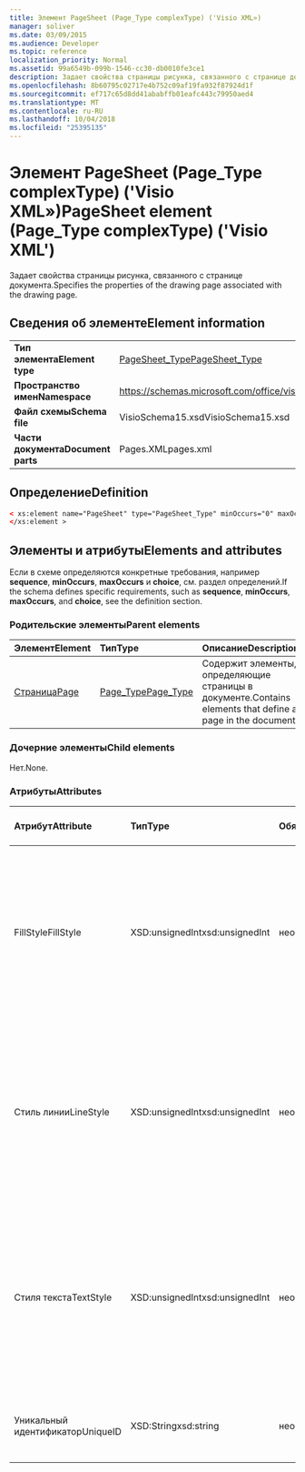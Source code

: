 ```yaml
---
title: Элемент PageSheet (Page_Type complexType) ('Visio XML»)
manager: soliver
ms.date: 03/09/2015
ms.audience: Developer
ms.topic: reference
localization_priority: Normal
ms.assetid: 99a6549b-099b-1546-cc30-db0010fe3ce1
description: Задает свойства страницы рисунка, связанного с странице документа.
ms.openlocfilehash: 8b60795c02717e4b752c09af19fa932f87924d1f
ms.sourcegitcommit: ef717c65d8dd41ababffb01eafc443c79950aed4
ms.translationtype: MT
ms.contentlocale: ru-RU
ms.lasthandoff: 10/04/2018
ms.locfileid: "25395135"
---
```

# <a name="pagesheet-element-pagetype-complextype-visio-xml"></a><span data-ttu-id="9ac89-103">Элемент PageSheet (Page_Type complexType) ('Visio XML»)</span><span class="sxs-lookup"><span data-stu-id="9ac89-103">PageSheet element (Page_Type complexType) ('Visio XML')</span></span>

<span data-ttu-id="9ac89-104">Задает свойства страницы рисунка, связанного с странице документа.</span><span class="sxs-lookup"><span data-stu-id="9ac89-104">Specifies the properties of the drawing page associated with the drawing page.</span></span>
  
## <a name="element-information"></a><span data-ttu-id="9ac89-105">Сведения об элементе</span><span class="sxs-lookup"><span data-stu-id="9ac89-105">Element information</span></span>

|||
|:-----|:-----|
|<span data-ttu-id="9ac89-106">**Тип элемента**</span><span class="sxs-lookup"><span data-stu-id="9ac89-106">**Element type**</span></span> <br/> |[<span data-ttu-id="9ac89-107">PageSheet_Type</span><span class="sxs-lookup"><span data-stu-id="9ac89-107">PageSheet_Type</span></span>](pagesheet_type-complextypevisio-xml.md) <br/> |
|<span data-ttu-id="9ac89-108">**Пространство имен**</span><span class="sxs-lookup"><span data-stu-id="9ac89-108">**Namespace**</span></span> <br/> |https://schemas.microsoft.com/office/visio/2012/main  <br/> |
|<span data-ttu-id="9ac89-109">**Файл схемы**</span><span class="sxs-lookup"><span data-stu-id="9ac89-109">**Schema file**</span></span> <br/> |<span data-ttu-id="9ac89-110">VisioSchema15.xsd</span><span class="sxs-lookup"><span data-stu-id="9ac89-110">VisioSchema15.xsd</span></span>  <br/> |
|<span data-ttu-id="9ac89-111">**Части документа**</span><span class="sxs-lookup"><span data-stu-id="9ac89-111">**Document parts**</span></span> <br/> |<span data-ttu-id="9ac89-112">Pages.XML</span><span class="sxs-lookup"><span data-stu-id="9ac89-112">pages.xml</span></span>  <br/> |
   
## <a name="definition"></a><span data-ttu-id="9ac89-113">Определение</span><span class="sxs-lookup"><span data-stu-id="9ac89-113">Definition</span></span>

```XML
< xs:element name="PageSheet" type="PageSheet_Type" minOccurs="0" maxOccurs="1" >
</xs:element > 
```

## <a name="elements-and-attributes"></a><span data-ttu-id="9ac89-114">Элементы и атрибуты</span><span class="sxs-lookup"><span data-stu-id="9ac89-114">Elements and attributes</span></span>

<span data-ttu-id="9ac89-115">Если в схеме определяются конкретные требования, например **sequence**, **minOccurs**, **maxOccurs** и **choice**, см. раздел определений.</span><span class="sxs-lookup"><span data-stu-id="9ac89-115">If the schema defines specific requirements, such as **sequence**, **minOccurs**, **maxOccurs**, and **choice**, see the definition section.</span></span> 
  
### <a name="parent-elements"></a><span data-ttu-id="9ac89-116">Родительские элементы</span><span class="sxs-lookup"><span data-stu-id="9ac89-116">Parent elements</span></span>

|<span data-ttu-id="9ac89-117">**Элемент**</span><span class="sxs-lookup"><span data-stu-id="9ac89-117">**Element**</span></span>|<span data-ttu-id="9ac89-118">**Тип**</span><span class="sxs-lookup"><span data-stu-id="9ac89-118">**Type**</span></span>|<span data-ttu-id="9ac89-119">**Описание**</span><span class="sxs-lookup"><span data-stu-id="9ac89-119">**Description**</span></span>|
|:-----|:-----|:-----|
|[<span data-ttu-id="9ac89-120">Страница</span><span class="sxs-lookup"><span data-stu-id="9ac89-120">Page</span></span>](page-element-pages_type-complextypevisio-xml.md) <br/> |[<span data-ttu-id="9ac89-121">Page_Type</span><span class="sxs-lookup"><span data-stu-id="9ac89-121">Page_Type</span></span>](page_type-complextypevisio-xml.md) <br/> |<span data-ttu-id="9ac89-122">Содержит элементы, определяющие страницы в документе.</span><span class="sxs-lookup"><span data-stu-id="9ac89-122">Contains elements that define a page in the document.</span></span>  <br/> |
   
### <a name="child-elements"></a><span data-ttu-id="9ac89-123">Дочерние элементы</span><span class="sxs-lookup"><span data-stu-id="9ac89-123">Child elements</span></span>

<span data-ttu-id="9ac89-124">Нет.</span><span class="sxs-lookup"><span data-stu-id="9ac89-124">None.</span></span>
  
### <a name="attributes"></a><span data-ttu-id="9ac89-125">Атрибуты</span><span class="sxs-lookup"><span data-stu-id="9ac89-125">Attributes</span></span>

|<span data-ttu-id="9ac89-126">**Атрибут**</span><span class="sxs-lookup"><span data-stu-id="9ac89-126">**Attribute**</span></span>|<span data-ttu-id="9ac89-127">**Тип**</span><span class="sxs-lookup"><span data-stu-id="9ac89-127">**Type**</span></span>|<span data-ttu-id="9ac89-128">**Обязательный**</span><span class="sxs-lookup"><span data-stu-id="9ac89-128">**Required**</span></span>|<span data-ttu-id="9ac89-129">**Описание**</span><span class="sxs-lookup"><span data-stu-id="9ac89-129">**Description**</span></span>|<span data-ttu-id="9ac89-130">**Возможные значения**</span><span class="sxs-lookup"><span data-stu-id="9ac89-130">**Possible values**</span></span>|
|:-----|:-----|:-----|:-----|:-----|
|<span data-ttu-id="9ac89-131">FillStyle</span><span class="sxs-lookup"><span data-stu-id="9ac89-131">FillStyle</span></span>  <br/> |<span data-ttu-id="9ac89-132">XSD:unsignedInt</span><span class="sxs-lookup"><span data-stu-id="9ac89-132">xsd:unsignedInt</span></span>  <br/> |<span data-ttu-id="9ac89-133">необязательный</span><span class="sxs-lookup"><span data-stu-id="9ac89-133">optional</span></span>  <br/> |<span data-ttu-id="9ac89-134">Задает идентификатор таблицы стилей для наследования заливки форматирования.</span><span class="sxs-lookup"><span data-stu-id="9ac89-134">Specifies the ID of the style sheet from which to inherit fill formatting.</span></span> <span data-ttu-id="9ac89-135">Оно должно быть значение атрибута **ID** , связанный с **StyleSheet_Type** в документе.</span><span class="sxs-lookup"><span data-stu-id="9ac89-135">It MUST be the value of the **ID** attribute associated with a **StyleSheet_Type** in the drawing.</span></span>  <br/> |<span data-ttu-id="9ac89-136">Значения типа xsd:unsignedInt.</span><span class="sxs-lookup"><span data-stu-id="9ac89-136">Values of the xsd:unsignedInt type.</span></span>  <br/> |
|<span data-ttu-id="9ac89-137">Стиль линии</span><span class="sxs-lookup"><span data-stu-id="9ac89-137">LineStyle</span></span>  <br/> |<span data-ttu-id="9ac89-138">XSD:unsignedInt</span><span class="sxs-lookup"><span data-stu-id="9ac89-138">xsd:unsignedInt</span></span>  <br/> |<span data-ttu-id="9ac89-139">необязательный</span><span class="sxs-lookup"><span data-stu-id="9ac89-139">optional</span></span>  <br/> |<span data-ttu-id="9ac89-140">Задает идентификатор таблицы стилей для наследования форматирование линий.</span><span class="sxs-lookup"><span data-stu-id="9ac89-140">Specifies the ID of the style sheet from which to inherit line formatting.</span></span> <span data-ttu-id="9ac89-141">Оно должно быть значение атрибута **ID** , связанный с **StyleSheet_Type** в документе.</span><span class="sxs-lookup"><span data-stu-id="9ac89-141">It MUST be the value of the **ID** attribute associated with a **StyleSheet_Type** in the drawing.</span></span>  <br/> |<span data-ttu-id="9ac89-142">Значения типа xsd:unsignedInt.</span><span class="sxs-lookup"><span data-stu-id="9ac89-142">Values of the xsd:unsignedInt type.</span></span>  <br/> |
|<span data-ttu-id="9ac89-143">Стиля текста</span><span class="sxs-lookup"><span data-stu-id="9ac89-143">TextStyle</span></span>  <br/> |<span data-ttu-id="9ac89-144">XSD:unsignedInt</span><span class="sxs-lookup"><span data-stu-id="9ac89-144">xsd:unsignedInt</span></span>  <br/> |<span data-ttu-id="9ac89-145">необязательный</span><span class="sxs-lookup"><span data-stu-id="9ac89-145">optional</span></span>  <br/> |<span data-ttu-id="9ac89-146">Задает идентификатор таблицы стилей для наследования форматирование текста.</span><span class="sxs-lookup"><span data-stu-id="9ac89-146">Specifies the ID of the style sheet from which to inherit text formatting.</span></span> <span data-ttu-id="9ac89-147">Оно должно быть значение атрибута **ID** , связанный с **StyleSheet_Type** в документе.</span><span class="sxs-lookup"><span data-stu-id="9ac89-147">It MUST be the value of the **ID** attribute associated with a **StyleSheet_Type** in the drawing.</span></span>  <br/> |<span data-ttu-id="9ac89-148">Значения типа xsd:unsignedInt.</span><span class="sxs-lookup"><span data-stu-id="9ac89-148">Values of the xsd:unsignedInt type.</span></span>  <br/> |
|<span data-ttu-id="9ac89-149">Уникальный идентификатор</span><span class="sxs-lookup"><span data-stu-id="9ac89-149">UniqueID</span></span>  <br/> |<span data-ttu-id="9ac89-150">XSD:String</span><span class="sxs-lookup"><span data-stu-id="9ac89-150">xsd:string</span></span>  <br/> |<span data-ttu-id="9ac89-151">необязательный</span><span class="sxs-lookup"><span data-stu-id="9ac89-151">optional</span></span>  <br/> |<span data-ttu-id="9ac89-152">Уникальный идентификатор элемента в рамках родительского элемента.</span><span class="sxs-lookup"><span data-stu-id="9ac89-152">The unique ID of the element within its parent element.</span></span>  <br/> |<span data-ttu-id="9ac89-153">Значения типа xsd:string.</span><span class="sxs-lookup"><span data-stu-id="9ac89-153">Values of the xsd:string type.</span></span>  <br/> |
   


